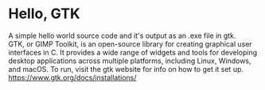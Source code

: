 # Hello, GTK #
A simple hello world source code and it's output as an .exe file in gtk.<br/>
GTK, or GIMP Toolkit, is an open-source library for creating graphical user interfaces in C. It provides a wide range of widgets and tools for developing desktop applications across multiple platforms, including Linux, Windows, and macOS.
To run, visit the gtk website for info on how to get it set up.<br/>
https://www.gtk.org/docs/installations/
